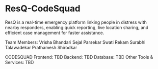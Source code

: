 # ResQ-CodeSquad
ResQ is a real-time emergency platform linking people in distress with nearby responders, enabling quick reporting, live location sharing, and efficient case management for faster assistance.

Team Members:
Vrisha Bhandari
Sejal Parsekar
Swati Rekam
Surabhi Talawadekar
Prathamesh Shirodkar

CODESQUAD
Frontend: TBD
Backend: TBD
Database: TBD
Other Tools & Services: TBD
